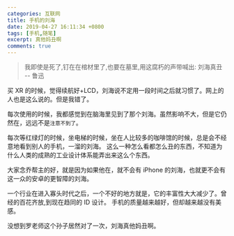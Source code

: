 ```yaml
---
categories: 互联网
title: 手机的刘海
date: 2019-04-27 16:11:34 +0800
tags: [手机,随笔]
excerpt: 真他妈丑啊
comments: true
---
```


> 我即使是死了,钉在在棺材里了,也要在墓里,用这腐朽的声带喊出: 刘海真丑 -- 鲁迅

买 XR 的时候，觉得续航好+LCD，刘海说不定用一段时间之后就习惯了。网上的人也是这么说的。但是我错了。

每次使用的时候，我都感觉到在脑海里见到了那个刘海。虽然影响不大，但是它仍然在，远远不是`注意不到了`。

每次等红绿灯的时候，坐电梯的时候，坐在人比较多的咖啡馆的时候，总是会不经意地看到别人的手机，一溜的刘海。
这么一种怎么看都怎么丑的东西，不知道为什么人类的成熟的工业设计体系能弄出来这么个东西。

大家念乔帮主的好，就是因为如果他在，就不会有 iPhone 的刘海，也就更不会有这一众的安卓的更智障的刘海。

一个行业在进入寡头时代之后，一个不好的地方就是，它的丰富性大大减少了。曾经的百花齐放,到现在趋同的 ID 设计。
手机的质量越来越好，但却越来越没有美感。

没想到罗老师这个孙子居然对了一次，刘海真他妈丑啊。


